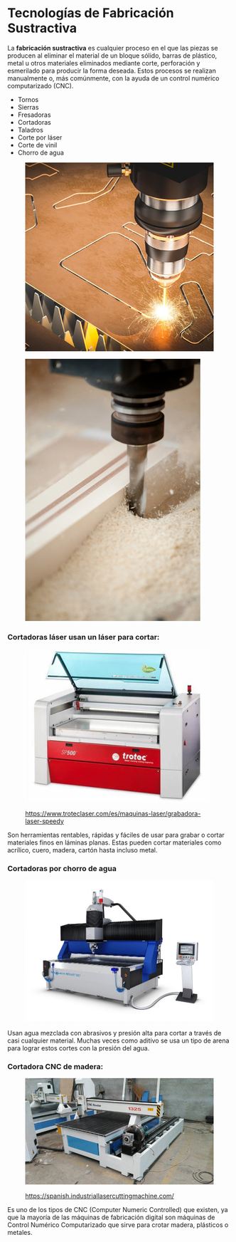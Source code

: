 # Tecnologías de Fabricación Sustractiva

La **fabricación sustractiva** es cualquier proceso en el que las piezas se producen al eliminar el material de un bloque sólido, barras de plástico, metal u otros materiales eliminados mediante corte, perforación y esmerilado para producir la forma deseada. Estos procesos se realizan manualmente o, más comúnmente, con la ayuda de un control numérico computarizado (CNC).

* Tornos
* Sierras
* Fresadoras
* Cortadoras
* Taladros
* Corte por láser
* Corte de vinil
* Chorro de agua

<figure><img src="../../.gitbook/assets/image (146).png" alt=""><figcaption></figcaption></figure>

<figure><img src="../../.gitbook/assets/image (10).png" alt=""><figcaption></figcaption></figure>

### **Cortadoras láser usan un láser para cortar:**

<figure><img src="../../.gitbook/assets/OIP (2).jpg" alt=""><figcaption><p><a href="https://www.troteclaser.com/es/maquinas-laser/grabadora-laser-speedy">https://www.troteclaser.com/es/maquinas-laser/grabadora-laser-speedy</a></p></figcaption></figure>

Son herramientas rentables, rápidas y fáciles de usar para grabar o cortar materiales finos en láminas planas. Estas pueden cortar materiales como acrílico, cuero, madera, cartón hasta incluso metal.

### **Cortadoras por chorro de agua**

<figure><img src="../../.gitbook/assets/64198-15389680 (1).jpg" alt=""><figcaption></figcaption></figure>

Usan agua mezclada con abrasivos y presión alta para cortar a través de casi cualquier material. Muchas veces como aditivo se usa un tipo de arena para lograr estos cortes con la presión del agua.

### **Cortadora CNC de madera:**

<figure><img src="../../.gitbook/assets/cnc-router-maquina-fresadora-cortadora-laser-madera-metal-3d-D_NQ_NP_426625-MEC25461802735_032017-F.jpg" alt=""><figcaption><p><a href="https://spanish.industriallasercuttingmachine.com/">https://spanish.industriallasercuttingmachine.com/</a></p></figcaption></figure>

Es uno de los tipos de CNC (Computer Numeric Controlled) que existen, ya que la mayoría de las máquinas de fabricación digital son máquinas de Control Numérico Computarizado que sirve para crotar madera, plásticos o metales.
